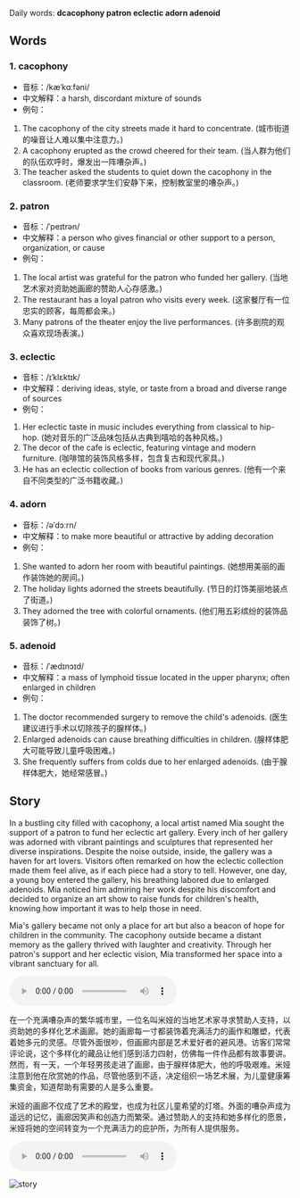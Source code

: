 Daily words: **dcacophony patron eclectic adorn adenoid**

## Words
### 1. cacophony
- 音标：/kæˈkɑːfəni/ <span style="cursor: pointer;" onclick="document.getElementById('audio-player-1').play()"><i class="fas fa-volume-up"></i></span>
<audio id="audio-player-1" src="audios/words/cacophony.mp3" style="display:none;"></audio>
- 中文解释：a harsh, discordant mixture of sounds
- 例句：
1. The cacophony of the city streets made it hard to concentrate. (城市街道的噪音让人难以集中注意力。)
2. A cacophony erupted as the crowd cheered for their team. (当人群为他们的队伍欢呼时，爆发出一阵嘈杂声。)
3. The teacher asked the students to quiet down the cacophony in the classroom. (老师要求学生们安静下来，控制教室里的嘈杂声。)

### 2. patron
- 音标：/ˈpeɪtrən/ <span style="cursor: pointer;" onclick="document.getElementById('audio-player-2').play()"><i class="fas fa-volume-up"></i></span>
<audio id="audio-player-2" src="audios/words/patron.mp3" style="display:none;"></audio>
- 中文解释：a person who gives financial or other support to a person, organization, or cause
- 例句：
1. The local artist was grateful for the patron who funded her gallery. (当地艺术家对资助她画廊的赞助人心存感激。)
2. The restaurant has a loyal patron who visits every week. (这家餐厅有一位忠实的顾客，每周都会来。)
3. Many patrons of the theater enjoy the live performances. (许多剧院的观众喜欢现场表演。)

### 3. eclectic
- 音标：/ɪˈklɛktɪk/ <span style="cursor: pointer;" onclick="document.getElementById('audio-player-3').play()"><i class="fas fa-volume-up"></i></span>
<audio id="audio-player-3" src="audios/words/eclectic.mp3" style="display:none;"></audio>
- 中文解释：deriving ideas, style, or taste from a broad and diverse range of sources
- 例句：
1. Her eclectic taste in music includes everything from classical to hip-hop. (她对音乐的广泛品味包括从古典到嘻哈的各种风格。)
2. The decor of the cafe is eclectic, featuring vintage and modern furniture. (咖啡馆的装饰风格多样，包含复古和现代家具。)
3. He has an eclectic collection of books from various genres. (他有一个来自不同类型的广泛书籍收藏。)

### 4. adorn
- 音标：/əˈdɔːrn/ <span style="cursor: pointer;" onclick="document.getElementById('audio-player-4').play()"><i class="fas fa-volume-up"></i></span>
<audio id="audio-player-4" src="audios/words/adorn.mp3" style="display:none;"></audio>
- 中文解释：to make more beautiful or attractive by adding decoration
- 例句：
1. She wanted to adorn her room with beautiful paintings. (她想用美丽的画作装饰她的房间。)
2. The holiday lights adorned the streets beautifully. (节日的灯饰美丽地装点了街道。)
3. They adorned the tree with colorful ornaments. (他们用五彩缤纷的装饰品装饰了树。)

### 5. adenoid
- 音标：/ˈædɪnɔɪd/ <span style="cursor: pointer;" onclick="document.getElementById('audio-player-5').play()"><i class="fas fa-volume-up"></i></span>
<audio id="audio-player-5" src="audios/words/adenoid.mp3" style="display:none;"></audio>
- 中文解释：a mass of lymphoid tissue located in the upper pharynx; often enlarged in children
- 例句：
1. The doctor recommended surgery to remove the child's adenoids. (医生建议进行手术以切除孩子的腺样体。)
2. Enlarged adenoids can cause breathing difficulties in children. (腺样体肥大可能导致儿童呼吸困难。)
3. She frequently suffers from colds due to her enlarged adenoids. (由于腺样体肥大，她经常感冒。)

## Story
In a bustling city filled with cacophony, a local artist named Mia sought the support of a patron to fund her eclectic art gallery. Every inch of her gallery was adorned with vibrant paintings and sculptures that represented her diverse inspirations. Despite the noise outside, inside, the gallery was a haven for art lovers. Visitors often remarked on how the eclectic collection made them feel alive, as if each piece had a story to tell. However, one day, a young boy entered the gallery, his breathing labored due to enlarged adenoids. Mia noticed him admiring her work despite his discomfort and decided to organize an art show to raise funds for children's health, knowing how important it was to help those in need.

Mia's gallery became not only a place for art but also a beacon of hope for children in the community. The cacophony outside became a distant memory as the gallery thrived with laughter and creativity. Through her patron's support and her eclectic vision, Mia transformed her space into a vibrant sanctuary for all.

<audio controls>
<source src="./audios/story/2024-07-31-english.mp3" type="audio/mpeg">
你的浏览器不支持音频元素。
</audio>


在一个充满嘈杂声的繁华城市里，一位名叫米娅的当地艺术家寻求赞助人支持，以资助她的多样化艺术画廊。她的画廊每一寸都装饰着充满活力的画作和雕塑，代表着她多元的灵感。尽管外面很吵，但画廊内部是艺术爱好者的避风港。访客们常常评论说，这个多样化的藏品让他们感到活力四射，仿佛每一件作品都有故事要讲。然而，有一天，一个年轻男孩走进了画廊，由于腺样体肥大，他的呼吸艰难。米娅注意到他在欣赏她的作品，尽管他感到不适，决定组织一场艺术展，为儿童健康筹集资金，知道帮助有需要的人是多么重要。

米娅的画廊不仅成了艺术的殿堂，也成为社区儿童希望的灯塔。外面的嘈杂声成为遥远的记忆，画廊因笑声和创造力而繁荣。通过赞助人的支持和她多样化的愿景，米娅将她的空间转变为一个充满活力的庇护所，为所有人提供服务。

<audio controls>
<source src="./audios/story/2024-07-31-chinese.mp3" type="audio/mpeg">
你的浏览器不支持音频元素。
</audio>


![story](https://oaidalleapiprodscus.blob.core.windows.net/private/org-WiFbVGncPdDbNoJSfw2St5c2/user-aw7Dg3rckLCOqlUjNPqfon4K/img-uWIecbdtpbjYvvK7lwbyqh5m.png?st=2024-07-30T23%3A31%3A29Z&se=2024-07-31T01%3A31%3A29Z&sp=r&sv=2023-11-03&sr=b&rscd=inline&rsct=image/png&skoid=6aaadede-4fb3-4698-a8f6-684d7786b067&sktid=a48cca56-e6da-484e-a814-9c849652bcb3&skt=2024-07-30T23%3A01%3A42Z&ske=2024-07-31T23%3A01%3A42Z&sks=b&skv=2023-11-03&sig=5lvZoZOM5tOyibewdBsFuxUmBuoISqi7S%2BBjilKd7fs%3D)


